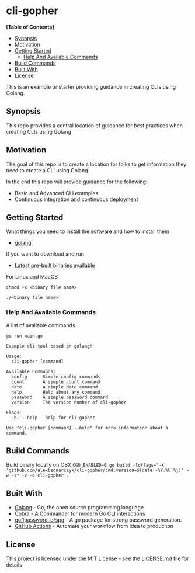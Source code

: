 # cli-gopher

**[Table of Contents]**

- [Synopsis](#synopsis)
- [Motivation](#motivation)
- [Getting Started](#getting-started)
  - [Help And Available Commands](#help-and-available-commands)
- [Build Commands](#build-commands)
- [Built With](#built-with)
- [License](#license)

This is an example or starter providing guidance in creating CLIs using Golang.

## Synopsis

This repo provides a central location of guidance for best practices when creating CLIs using Golang

## Motivation

The goal of this repo is to create a location for folks to get information they need to create a CLI using Golang.

In the end this repo will provide guidance for the following:

- Basic and Advanced CLI examples
- Continuous integration and continuous deployment

## Getting Started

What things you need to install the software and how to install them

- [golang](https://golang.org/doc/install)

If you want to download and run

- [Latest pre-built binaries available](https://github.com/alexbednarczyk/cli-gopher/releases/latest)

For Linux and MacOS
```
chmod +x <binary file name>

./<binary file name>
```

### Help And Available Commands

A list of available commands

```
go run main.go
```

```
Example cli tool based on golang!

Usage:
  cli-gopher [command]

Available Commands:
  config      Simple config commands
  count       A simple count command
  date        A simple date command
  help        Help about any command
  password    A simple password command
  version     The version number of cli-gopher

Flags:
  -h, --help   help for cli-gopher

Use "cli-gopher [command] --help" for more information about a command.
```

## Build Commands

Build binary locally on OSX
`CGO_ENABLED=0 go build -ldflags="-X 'github.com/alexbednarczyk/cli-gopher/cmd.version=$(date +%Y.%U.%j)' -w -s" -v -o cli-gopher .`

## Built With

- [Golang](https://golang.org/) - Go, the open source programming language
- [Cobra](https://github.com/spf13/cobra) - A Commander for modern Go CLI interactions
- [go.1password.io/spg](https://pkg.go.dev/go.1password.io/spg) - A go package for strong password generation.
- [GitHub Actions](https://github.com/features/actions) - Automate your workflow from idea to produciton

## License

This project is licensed under the MIT License - see the [LICENSE.md](LICENSE.md) file for details
